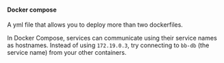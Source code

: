 #### Docker compose
A yml file that allows you to deploy more than two dockerfiles.


In Docker Compose, services can communicate using their service names as hostnames. Instead of using `172.19.0.3`, try connecting to `bb-db` (the service name) from your other containers.